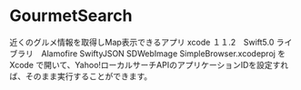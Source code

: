 # GourmetSearch

近くのグルメ情報を取得しMap表示できるアプリ
xcode １１.2　Swift5.0 
ライブラリ　Alamofire SwiftyJSON SDWebImage 
SimpleBrowser.xcodeproj を Xcode で開いて、Yahoo!ローカルサーチAPIのアプリケーションIDを設定すれば、そのまま実行することができます。
